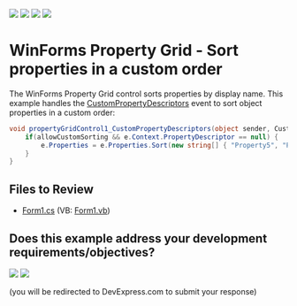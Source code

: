<!-- default badges list -->
![](https://img.shields.io/endpoint?url=https://codecentral.devexpress.com/api/v1/VersionRange/128639072/12.1.4%2B)
[![](https://img.shields.io/badge/Open_in_DevExpress_Support_Center-FF7200?style=flat-square&logo=DevExpress&logoColor=white)](https://supportcenter.devexpress.com/ticket/details/E2263)
[![](https://img.shields.io/badge/📖_How_to_use_DevExpress_Examples-e9f6fc?style=flat-square)](https://docs.devexpress.com/GeneralInformation/403183)
[![](https://img.shields.io/badge/💬_Leave_Feedback-feecdd?style=flat-square)](#does-this-example-address-your-development-requirementsobjectives)
<!-- default badges end -->

# WinForms Property Grid - Sort properties in a custom order

The WinForms Property Grid control sorts properties by display name. This example handles the [CustomPropertyDescriptors](https://docs.devexpress.com/WindowsForms/DevExpress.XtraVerticalGrid.PropertyGridControl.CustomPropertyDescriptors) event to sort object properties in a custom order:

```csharp
void propertyGridControl1_CustomPropertyDescriptors(object sender, CustomPropertyDescriptorsEventArgs e) {
    if(allowCustomSorting && e.Context.PropertyDescriptor == null) {
        e.Properties = e.Properties.Sort(new string[] { "Property5", "Property4", "Property3", "Property2", "Property1" });
    }
}
```


## Files to Review

* [Form1.cs](./CS/Form1.cs) (VB: [Form1.vb](./VB/Form1.vb))
<!-- feedback -->
## Does this example address your development requirements/objectives?

[<img src="https://www.devexpress.com/support/examples/i/yes-button.svg"/>](https://www.devexpress.com/support/examples/survey.xml?utm_source=github&utm_campaign=winforms-property-grid-custom-sorting&~~~was_helpful=yes) [<img src="https://www.devexpress.com/support/examples/i/no-button.svg"/>](https://www.devexpress.com/support/examples/survey.xml?utm_source=github&utm_campaign=winforms-property-grid-custom-sorting&~~~was_helpful=no)

(you will be redirected to DevExpress.com to submit your response)
<!-- feedback end -->
